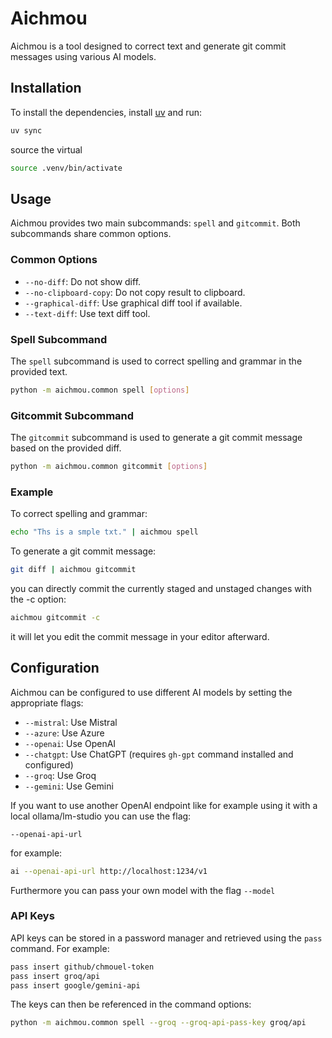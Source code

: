 # Aichmou

Aichmou is a tool designed to correct text and generate git commit messages using various AI models.

## Installation

To install the dependencies, install [uv](https://docs.astral.sh/uv/getting-started/installation/) and run:

```bash
uv sync
```

source the virtual

```bash
source .venv/bin/activate
```

## Usage

Aichmou provides two main subcommands: `spell` and `gitcommit`. Both subcommands share common options.

### Common Options

- `--no-diff`: Do not show diff.
- `--no-clipboard-copy`: Do not copy result to clipboard.
- `--graphical-diff`: Use graphical diff tool if available.
- `--text-diff`: Use text diff tool.

### Spell Subcommand

The `spell` subcommand is used to correct spelling and grammar in the provided text.

```bash
python -m aichmou.common spell [options]
```

### Gitcommit Subcommand

The `gitcommit` subcommand is used to generate a git commit message based on the provided diff.

```bash
python -m aichmou.common gitcommit [options]
```

### Example

To correct spelling and grammar:

```bash
echo "Ths is a smple txt." | aichmou spell
```

To generate a git commit message:

```bash
git diff | aichmou gitcommit
```

you can directly commit the currently staged and unstaged changes with the -c option:

```bash
aichmou gitcommit -c
```

it will let you edit the commit message in your editor afterward.

## Configuration

Aichmou can be configured to use different AI models by setting the appropriate flags:

- `--mistral`: Use Mistral
- `--azure`: Use Azure
- `--openai`: Use OpenAI
- `--chatgpt`: Use ChatGPT (requires `gh-gpt` command installed and configured)
- `--groq`: Use Groq
- `--gemini`: Use Gemini

If you want to use another OpenAI endpoint like for example using it with a local
ollama/lm-studio you can use the flag:

`--openai-api-url`

for example:

```bash
ai --openai-api-url http://localhost:1234/v1
```

Furthermore you can pass your own model with the flag `--model`

### API Keys

API keys can be stored in a password manager and retrieved using the `pass` command. For example:

```bash
pass insert github/chmouel-token
pass insert groq/api
pass insert google/gemini-api
```

The keys can then be referenced in the command options:

```bash
python -m aichmou.common spell --groq --groq-api-pass-key groq/api
```
